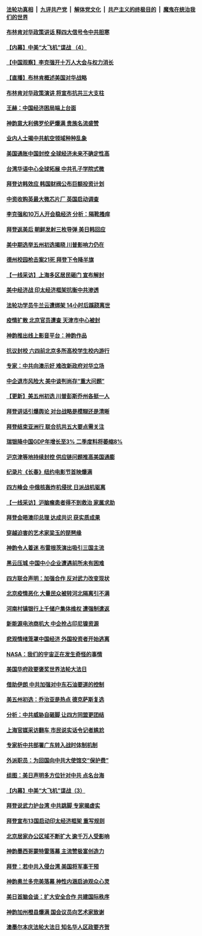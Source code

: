 ####  [法轮功真相](../../../../basic/blob/master/README.md?t=05270431) &nbsp;|&nbsp; [九评共产党](../../../../9ping.md/blob/master/README.md?t=05270431) &nbsp;|&nbsp; [解体党文化](../../../../jtdwh.md/blob/master/README.md?t=05270431)  &nbsp;|&nbsp; [共产主义的终极目的](../../../../gczydzjmd.md/blob/master/README.md?t=05270431) &nbsp;|&nbsp; [魔鬼在统治我们的世界](../../../../mgztzwmdsj.md/blob/master/README.md?t=05270431) 

#### [布林肯对华政策讲话 释四大信号令中共胆寒](../pages/nf4514/n13746116.md?t=05270431) 

#### [【内幕】中美“大飞机”谍战 （4）](../pages/nf4514/n13745555.md?t=05270431) 

#### [【中国观察】李克强开十万人大会与权力消长](../pages/nf4514/n13745814.md?t=05270431) 

#### [【直播】布林肯概述美国对华战略](../pages/nf4514/n13745109.md?t=05270431) 

#### [布林肯对华政策演讲 将宣布抗共三大支柱](../pages/nf4514/n13745974.md?t=05270431) 

#### [王赫：中国经济困局端上台面](../pages/nf4514/n13745656.md?t=05270431) 

#### [神韵意大利佛罗伦萨爆满 贵族名流盛赞](../pages/nf4514/n13745675.md?t=05270431) 

#### [业内人士揭中共航空领域种种乱象](../pages/nf4514/n13745602.md?t=05270431) 

#### [美国通胀中国封控 全球经济未来不确定性高](../pages/nf4514/n13745529.md?t=05270431) 

#### [台湾华语中心全球拓展 中共孔子学院式微](../pages/nf4514/n13745484.md?t=05270431) 

#### [拜登访韩效应 韩国财阀公布巨额投资计划](../pages/nf4514/n13745453.md?t=05270431) 

#### [中资收购英最大微芯片厂 英国启动调查](../pages/nf4514/n13745209.md?t=05270431) 

#### [李克强和10万人开会稳经济 分析：隔靴搔痒](../pages/nf4514/n13744468.md?t=05270431) 

#### [拜登返美后 朝鲜发射三枚导弹 美日韩回应](../pages/nf4514/n13745019.md?t=05270431) 

#### [美中期选举五州初选揭晓 川普影响力仍在](../pages/nf4514/n13745003.md?t=05270431) 

#### [德州校园枪击案21死 拜登下令降半旗](../pages/nf4514/n13745096.md?t=05270431) 

#### [【一线采访】上海多区居民砸门 宣布解封](../pages/nf4514/n13744846.md?t=05270431) 

#### [美中经济战 印太经济框架抗衡中共渗透](../pages/nf4514/n13744604.md?t=05270431) 

#### [法轮功学员牛兰云遭绑架 14小时后蹊跷离世](../pages/nf4514/n13744926.md?t=05270431) 

#### [疫情扩散 北京官员遭查 天津市中心被封](../pages/nf4514/n13744729.md?t=05270431) 

#### [神韵推出线上影音平台：神韵作品](../pages/nf4514/n13744458.md?t=05270431) 

#### [抗议封校 六四前北京多所高校学生校内游行](../pages/nf4514/n13744574.md?t=05270431) 

#### [专家：中共向澳示好 难改新政府对华立场](../pages/nf4514/n13744191.md?t=05270431) 

#### [中企退市风险大 美中谈判尚存“重大问题”](../pages/nf4514/n13744554.md?t=05270431) 

#### [【更新】美五州初选 川普彭斯乔州各挺一人](../pages/nf4514/n13744483.md?t=05270431) 

#### [拜登讲话引爆舆论 对台战略是模糊还是清晰](../pages/nf4514/n13744490.md?t=05270431) 

#### [拜登结束亚洲行 联合抗共五大要点需关注](../pages/nf4514/n13744373.md?t=05270431) 

#### [瑞银降中国GDP年增长至3% 二季度料将萎缩8%](../pages/nf4514/n13744327.md?t=05270431) 

#### [沪京津等地持续封控 供应链问题推高美国通膨](../pages/nf4514/n13744422.md?t=05270431) 

#### [纪录片《长春》纽约电影节首映爆满](../pages/nf4514/n13744183.md?t=05270431) 

#### [四方峰会 中俄核轰炸机侵扰 日派战机驱离](../pages/nf4514/n13744375.md?t=05270431) 

#### [【一线采访】沪脑瘤患者得不到救治 家属求助](../pages/nf4514/n13744217.md?t=05270431) 

#### [拜登会晤澳印总理 达成共识 获实质成果](../pages/nf4514/n13744230.md?t=05270431) 

#### [穿越迫害的艺术家梁玉的琵琶缘](../pages/nf4514/n13741726.md?t=05270431) 

#### [神韵令人着迷 布雷根茨演出吸引三国主流](../pages/nf4514/n13744221.md?t=05270431) 

#### [黑云压城 中国中小企业遭遇前所未有困难](../pages/nf4514/n13744053.md?t=05270431) 

#### [四方联合声明：加强合作 反对武力改变现状](../pages/nf4514/n13744126.md?t=05270431) 

#### [北京疫情恶化 大量民众被转河北隔离引不满](../pages/nf4514/n13744036.md?t=05270431) 

#### [河南村镇银行上千储户集体维权 遭强制遣返](../pages/nf4514/n13743906.md?t=05270431) 

#### [新能源电池商机大 中企抢占印尼镍资源](../pages/nf4514/n13744063.md?t=05270431) 

#### [悲观情绪笼罩中国经济 外国投资者开始逃离](../pages/nf4514/n13743825.md?t=05270431) 

#### [NASA：我们的宇宙正在发生奇怪的事情](../pages/nf4514/n13743576.md?t=05270431) 

#### [美国华府政要褒奖世界法轮大法日](../pages/nf4514/n13743770.md?t=05270431) 

#### [借助伊朗 中共加强对中东石油要道的控制](../pages/nf4514/n13743911.md?t=05270431) 

#### [美五州初选：乔治亚是热点 德克萨斯复选](../pages/nf4514/n13743805.md?t=05270431) 

#### [分析：中共威胁自砸脚 让四方同盟更团结](../pages/nf4514/n13743783.md?t=05270431) 

#### [上海官媒采访翻车 市民说实话令记者尴尬](../pages/nf4514/n13743010.md?t=05270431) 

#### [专家析中共部署广东转入战时体制机制](../pages/nf4514/n13743850.md?t=05270431) 

#### [外派职员：为回国向中共大使馆交“保护费”](../pages/nf4514/n13743724.md?t=05270431) 

#### [组图：美日声明多方位针对中共 点名台海](../pages/nf4514/n13743686.md?t=05270431) 

#### [【内幕】中美“大飞机”谍战（3）](../pages/nf4514/n13743245.md?t=05270431) 

#### [拜登说武力护台湾 中共跳脚 专家揭虚实](../pages/nf4514/n13743620.md?t=05270431) 

#### [拜登宣布13国启动印太经济框架 重写规则](../pages/nf4514/n13743484.md?t=05270431) 

#### [北京居家办公区域不断扩大 逾千万人受影响](../pages/nf4514/n13743437.md?t=05270431) 

#### [神韵墨西哥蒙特雷落幕 主流赞极富创造力](../pages/nf4514/n13743491.md?t=05270431) 

#### [拜登：若中共入侵台湾 美国将军事干预](../pages/nf4514/n13743353.md?t=05270431) 

#### [神韵奥兰多完美落幕 神性内涵启迪观众心灵](../pages/nf4514/n13743298.md?t=05270431) 

#### [美日首脑会谈：扩大安全合作 共建国际秩序](../pages/nf4514/n13743420.md?t=05270431) 

#### [神韵加州橙县爆满 国会议员向艺术家致谢](../pages/nf4514/n13743347.md?t=05270431) 

#### [澳墨尔本庆法轮大法日 知名华人区政要齐贺](../pages/nf4514/n13742389.md?t=05270431) 

